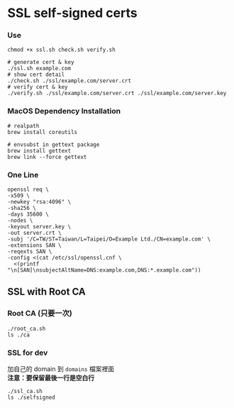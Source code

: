 # SSL self-signed certs 

### Use
```shell script
chmod +x ssl.sh check.sh verify.sh

# generate cert & key
./ssl.sh example.com
# show cert detail
./check.sh ./ssl/example.com/server.crt
# verify cert & key
./verify.sh ./ssl/example.com/server.crt ./ssl/example.com/server.key
```

### MacOS Dependency Installation
```shell script
# realpath
brew install coreutils

# envsubst in gettext package
brew install gettext
brew link --force gettext
```

### One Line
```shell script
openssl req \
-x509 \
-newkey "rsa:4096" \
-sha256 \
-days 35600 \
-nodes \
-keyout server.key \
-out server.crt \
-subj '/C=TW/ST=Taiwan/L=Taipei/O=Example Ltd./CN=example.com' \
-extensions SAN \
-reqexts SAN \
-config <(cat /etc/ssl/openssl.cnf \
  <(printf "\n[SAN]\nsubjectAltName=DNS:example.com,DNS:*.example.com"))
```

## SSL with Root CA

### Root CA (只要一次)
```shell script
./root_ca.sh
ls ./ca
```

### SSL for dev
加自己的 domain 到 `domains` 檔案裡面  
**注意：要保留最後一行是空白行**
```shell script
./ssl_ca.sh
ls ./selfsigned
```
